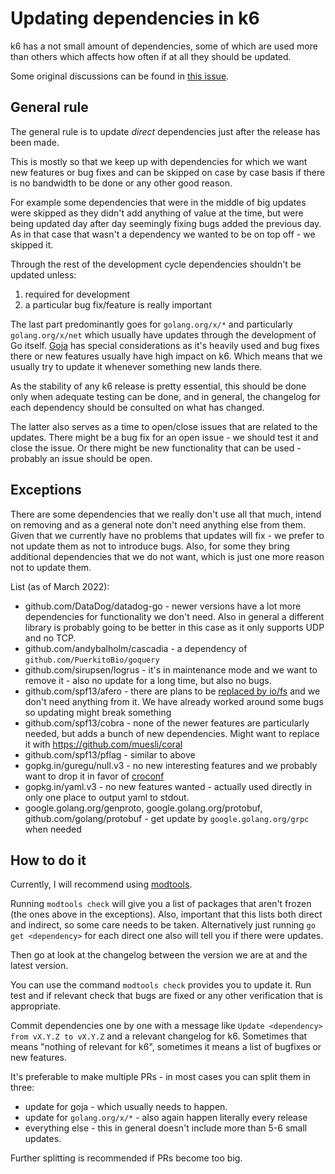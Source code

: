 # Updating dependencies in k6

k6 has a not small amount of dependencies, some of which are used more than others which affects how often if at all they should be updated.

Some original discussions can be found in [this issue](https://github.com/grafana/k6/issues/1933).

## General rule

The general rule is to update *direct* dependencies just after the release has been made.

This is mostly so that we keep up with dependencies for which we want new features or bug fixes and can be skipped on case by case basis if there is no bandwidth to be done or any other good reason.

For example some dependencies that were in the middle of big updates were skipped as they didn't add anything of value at the time, but were being updated day after day seemingly fixing bugs added the previous day. As in that case that wasn't a dependency we wanted to be on top off - we skipped it.

Through the rest of the development cycle dependencies shouldn't be updated unless:
1. required for development
2. a particular bug fix/feature is really important
	
	
The last part predominantly goes for `golang.org/x/*` and particularly `golang.org/x/net` which usually have updates through the development of Go itself.
[Goja](https://github.com/dop251/goja) has special considerations as it's heavily used and bug fixes there or new features usually have high impact on k6. Which means that we usually try to update it whenever something new lands there.

As the stability of any k6 release is pretty essential, this should be done only when adequate testing can be done, and in general, the changelog for each dependency should be consulted on what has changed.

The latter also serves as a time to open/close issues that are related to the updates. There might be a bug fix for an open issue - we should test it and close the issue. Or there might be new functionality that can be used - probably an issue should be open.

## Exceptions

There are some dependencies that we really don't use all that much, intend on removing and as a general note don't need anything else from them. Given that we currently have no problems that updates will fix - we prefer to not update them as not to introduce bugs. Also, for some they bring additional dependencies that we do not want, which is just one more reason not to update them.

List (as of March 2022):
- github.com/DataDog/datadog-go  - newer versions have a lot more dependencies for functionality we don't need. Also in general a different library is probably going to be better in this case as it only supports UDP and no TCP.
- github.com/andybalholm/cascadia - a dependency of `github.com/PuerkitoBio/goquery`
- github.com/sirupsen/logrus - it's in maintenance mode and we want to remove it - also no update for a long time, but also no bugs.
- github.com/spf13/afero - there are plans to be [replaced by io/fs](https://github.com/grafana/k6/issues/1079) and we don't need anything from it. We have already worked around some bugs so updating might break something
- github.com/spf13/cobra - none of the newer features are particularly needed, but adds a bunch of new dependencies. Might want to replace it with https://github.com/muesli/coral
- github.com/spf13/pflag - similar to above
- gopkg.in/guregu/null.v3 - no new interesting features and we probably want to drop it in favor of [croconf](https://github.com/grafana/croconf)
- gopkg.in/yaml.v3 - no new features wanted - actually used directly in only one place to output yaml to stdout.
- google.golang.org/genproto, google.golang.org/protobuf, github.com/golang/protobuf - get update by `google.golang.org/grpc` when needed


## How to do it


Currently, I will recommend using [modtools](https://github.com/dop251/modtools).

Running `modtools check` will give you a list of packages that aren't frozen (the ones above in the exceptions).  Also, important that this lists both direct and indirect, so some care needs to be taken. Alternatively just running `go get <dependency>` for each direct one also will tell you if there were updates.

Then go at look at the changelog between the version we are at and the latest version.
 
You can use the command `modtools check` provides you to update it. Run test and if relevant check that bugs are fixed or any other verification that is appropriate.

Commit dependencies one by one with a message like `Update <dependency> from vX.Y.Z to vX.Y.Z` and a relevant changelog for k6. Sometimes that means "nothing of relevant for k6", sometimes it means a list of bugfixes or new features.

It's preferable to make multiple PRs - in most cases you can split them in three:
- update for goja - which usually needs to happen.
- update for `golang.org/x/*` - also again happen literally every release
- everything else - this in general doesn't include more than 5-6 small updates.

Further splitting is recommended if PRs become too big. 
